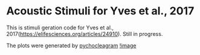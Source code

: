 # Acoustic Stimuli for Yves et al., 2017

This is stimuli geration code for Yves et al., 2017(https://elifesciences.org/articles/24910).
Still in progress.

The plots were generated by [pychocleagram](https://github.com/mcdermottLab/pycochleagram)
[!image](https://github.com/SoanKim/Complex_Acoustic_Stimuli_Generation/blob/main/Cochleagram%20of%20the%20stimuli.png)
